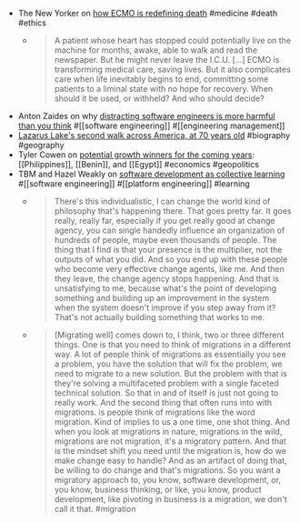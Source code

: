 - The New Yorker on [how ECMO is redefining death](https://www.newyorker.com/science/annals-of-medicine/how-ecmo-is-redefining-death) #medicine #death #ethics
	- >  A patient whose heart has stopped could potentially live on the machine for months, awake, able to walk and read the newspaper. But he might never leave the I.C.U. [...] ECMO is transforming medical care, saving lives. But it also complicates care when life inevitably begins to end, committing some patients to a liminal state with no hope for recovery. When should it be used, or withheld? And who should decide?
- Anton Zaides on why [distracting software engineers is more harmful than you think](https://zaidesanton.substack.com/p/the-biggest-problem-in-todays-work) #[[software engineering]] #[[engineering management]]
- [Lazarus Lake's second walk across America, at 70 years old](https://www.theguardian.com/sport/2024/apr/27/lazarus-lake-walks-across-america-lazcon) #biography #geography
- Tyler Cowen on [potential growth winners for the coming years](https://marginalrevolution.com/marginalrevolution/2024/04/forthcoming-growth-winners.html): [[Philippines]], [[Benin]], and [[Egypt]] #economics #geopolitics
- TBM and Hazel Weakly on [software development as collective learning](https://cutlefish.substack.com/p/software-development-as-collective) #[[software engineering]] #[[platform engineering]] #learning
	- > There's this individualistic, I can change the world kind of philosophy that's happening there. That goes pretty far. It goes really, really far, especially if you get really good at change agency, you can single handedly influence an organization of hundreds of people, maybe even thousands of people. The thing that I find is that your presence is the multiplier, not the outputs of what you did. And so you end up with these people who become very effective change agents, like me. And then they leave, the change agency stops happening. And that is unsatisfying to me, because what's the point of developing something and building up an improvement in the system when the system doesn't improve if you step away from it? That's not actually building something that works to me.
	- > [Migrating well] comes down to, I think, two or three different things. One is that you need to think of migrations in a different way. A lot of people think of migrations as essentially you see a problem, you have the solution that will fix the problem, we need to migrate to a new solution. But the problem with that is they're solving a multifaceted problem with a single faceted technical solution.
	  So that in and of itself is just not going to really work. And the second thing that often runs into with migrations. is people think of migrations like the word migration. Kind of implies to us a one time, one shot thing. And when you look at migrations in nature, migrations in the wild, migrations are not migration, it's a migratory pattern.
	  And that is the mindset shift you need until the migration is, how do we make change easy to handle? And as an artifact of doing that, be willing to do change and that's migrations. So you want a migratory approach to, you know, software development, or, you know, business thinking, or like, you know, product development, like pivoting in business is a migration, we don't call it that. #migration
